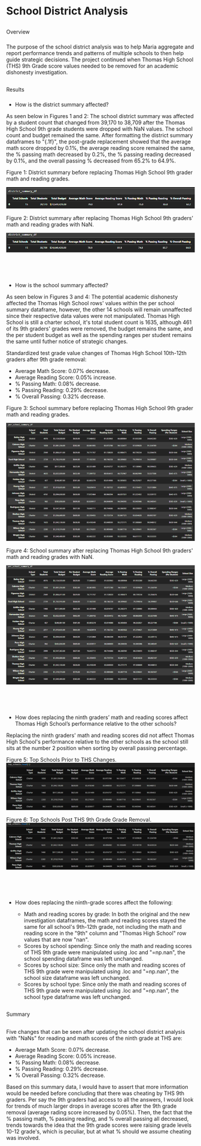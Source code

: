 # School District Analysis
##
Overview
###
The purpose of the school district analysis was to help Maria aggregate and report performance trends and patterns of multiple schools to then help guide strategic decisions. The project continued when Thomas High School (THS) 9th Grade score values needed to be removed for an academic dishonesty investigation.

##
Results
###
* How is the district summary affected?

As seen below in Figures 1 and 2: The school district summary was affected by a student count that changed from 39,170 to 38,709 after the Thomas High School 9th grade students were dropped with NaN values. The school count and budget remained the same. After formatting the district summary dataframes to "{.1f}", the post-grade replacement showed that the average math score dropped by 0.1%, the average reading score remained the same, the % passing math decreased by 0.2%, the % passing reading decreased by 0.1%, and the overall passing % decreased from 65.2% to 64.9%.

Figure 1: 
District summary before replacing Thomas High School 9th grader math and reading grades.

![image](https://github.com/derekhuggens/School_District_Analysis/blob/2e88137e338e992c3c2d6585f43a117dd338a6d2/Resources/district_summary_original.PNG)

Figure 2:
District summary after replacing Thomas High School 9th graders' math and reading grades with NaN.

![image](https://github.com/derekhuggens/School_District_Analysis/blob/2e88137e338e992c3c2d6585f43a117dd338a6d2/Resources/district_summary_replaced.PNG)

<p>&nbsp;</p>
<p>&nbsp;</p>

* How is the school summary affected?

As seen below in Figures 3 and 4: The potential academic dishonesty affected the Thomas High School rows' values within the per school summary dataframe, however, the other 14 schools will remain unnaffected since their respective data values were not manipulated. Thomas High School is still a charter school, it's total student count is 1635, although 461 of its 9th graders' grades were removed, the budget remains the same, and the per student budget as well as the spending ranges per student remains the same until futher notice of strategic changes. 

Standardized test grade value changes of Thomas High School 10th-12th graders after 9th grade removal:
  - Average Math Score: 0.07% decrease.
  - Average Reading Score: 0.05% increase.
  - % Passing Math: 0.08% decrease.
  - % Passing Reading: 0.29% decrease.
  - % Overall Passing: 0.32% decrease.

Figure 3: 
School summary before replacing Thomas High School 9th grader math and reading grades.

![image](https://github.com/derekhuggens/School_District_Analysis/blob/166032441b800a2c55916517800884d610bf679f/Resources/school_summary_original.PNG)

Figure 4:
School summary after replacing Thomas High School 9th graders' math and reading grades with NaN.

![image](https://github.com/derekhuggens/School_District_Analysis/blob/166032441b800a2c55916517800884d610bf679f/Resources/school_summary_replaced.PNG)

<p>&nbsp;</p>
<p>&nbsp;</p>

* How does replacing the ninth graders’ math and reading scores affect Thomas High School’s performance relative to the other schools?

Replacing the ninth graders' math and reading scores did not affect Thomas High School's performance relative to the other schools as the school still sits at the number 2 position when sorting by overall passing percentage.

Figure 5: Top Schools Prior to THS Changes.
![image](https://github.com/derekhuggens/School_District_Analysis/blob/96bd7b2c8de8759a307f10878a4b939c30e6f12a/Resources/top_schools-original.PNG)

Figure 6: Top Schools Post THS 9th Grade Grade Removal.
![image](https://github.com/derekhuggens/School_District_Analysis/blob/96bd7b2c8de8759a307f10878a4b939c30e6f12a/Resources/top_schools-replaced.PNG)

<p>&nbsp;</p>
<p>&nbsp;</p>

* How does replacing the ninth-grade scores affect the following:

  - Math and reading scores by grade: In both the original and the new investigation dataframes, the math and reading scores stayed the same for all school's 9th-12th grade, not including the math and reading score in the "9th" column and "Thomas High School" row values that are now "nan".
  - Scores by school spending: Since only the math and reading scores of THS 9th grade were manipulated using .loc and "=np.nan", the school spending dataframe was left unchanged.
  - Scores by school size: Since only the math and reading scores of THS 9th grade were manipulated using .loc and "=np.nan", the school size dataframe was left unchanged.
  - Scores by school type: Since only the math and reading scores of THS 9th grade were manipulated using .loc and "=np.nan", the school type dataframe was left unchanged.

##
Summary
##
Five changes that can be seen after updating the school district analysis with "NaNs" for reading and math scores of the ninth grade at THS are:
  - Average Math Score: 0.07% decrease.
  - Average Reading Score: 0.05% increase.
  - % Passing Math: 0.08% decrease.
  - % Passing Reading: 0.29% decrease.
  - % Overall Passing: 0.32% decrease.
  
Based on this summary data, I would have to assert that more information would be needed before concluding that there was cheating by THS 9th graders. Per say the 9th graders had access to all the answers, I would look for trends of much larger drops in average scores after the 9th grade removal (average rading score increased by 0.05%). Then, the fact that the % passing math, % passing reading, and % overall passing all decreased, trends towards the idea that the 9th grade scores were raising grade levels 10-12 grade's, which is peculiar, but at what % should we assume cheating was involved.
